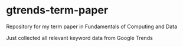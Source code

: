 # gtrends-term-paper
Repository for my term paper in Fundamentals of Computing and Data

Just collected all relevant keyword data from Google Trends 